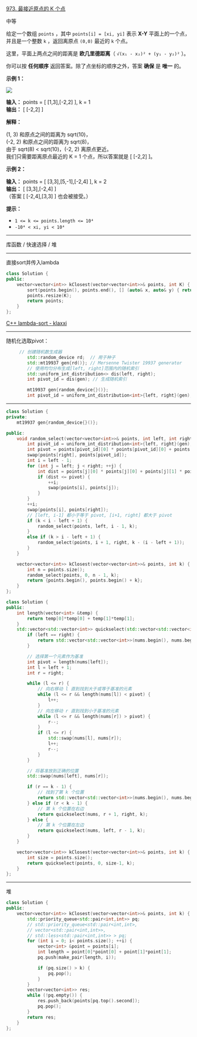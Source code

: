 [973. 最接近原点的 K 个点](https://leetcode.cn/problems/k-closest-points-to-origin/)

中等

给定一个数组 `points` ，其中 `points[i] = [xi, yi]` 表示 **X-Y** 平面上的一个点，并且是一个整数 `k` ，返回离原点 `(0,0)` 最近的 `k` 个点。

这里，平面上两点之间的距离是 **欧几里德距离**（ `√(x₁ - x₂)² + (y₁ - y₂)²` ）。

你可以按 **任何顺序** 返回答案。除了点坐标的顺序之外，答案 **确保** 是 **唯一** 的。

**示例 1：**

![](https://assets.leetcode.com/uploads/2021/03/03/closestplane1.jpg)

**输入：** points = [ [1,3],[-2,2] ], k = 1  
**输出：** [ [-2,2] ]  

**解释：**

(1, 3) 和原点之间的距离为 sqrt(10)，  
(-2, 2) 和原点之间的距离为 sqrt(8)，  
由于 sqrt(8) < sqrt(10)，(-2, 2) 离原点更近。  
我们只需要距离原点最近的 K = 1 个点，所以答案就是 [ [-2,2] ]。  

**示例 2：**

**输入：** points = [ [3,3],[5,-1],[-2,4] ], k = 2  
**输出：** [ [3,3],[-2,4] ]  
（答案 [ [-2,4],[3,3] ] 也会被接受。）

**提示：**

- `1 <= k <= points.length <= 10⁴`
- `-10⁴ < xi, yi < 10⁴`

---- ----

库函数 / 快速选择 / 堆

----
直接sort并传入lambda
```cpp
class Solution {
public:
    vector<vector<int>> kClosest(vector<vector<int>>& points, int K) {
        sort(points.begin(), points.end(), [] (auto& x, auto& y) { return x[0] * x[0] + x[1] * x[1] < y[0] * y[0] + y[1] * y[1]; });
        points.resize(K);
        return points;
    }
};

```
[C++ lambda-sort - klaxxi](https://leetcode.cn/problems/k-closest-points-to-origin/solutions/157193/c-3xing-by-klaxxi/)

----
随机化选取pivot：
```cpp
     // 创建随机数生成器
        std::random_device rd;  // 用于种子
        std::mt19937 gen{rd()}; // Mersenne Twister 19937 generator
        // 使用均匀分布生成[left, right]范围内的随机索引
        std::uniform_int_distribution<> dis(left, right);
        int pivot_id = dis(gen); // 生成随机索引

        mt19937 gen{random_device{}()};
        int pivot_id = uniform_int_distribution<int>{left, right}(gen);
```
---
```cpp
class Solution {
private:
    mt19937 gen{random_device{}()};

public:
    void random_select(vector<vector<int>>& points, int left, int right, int k) {
        int pivot_id = uniform_int_distribution<int>{left, right}(gen);
        int pivot = points[pivot_id][0] * points[pivot_id][0] + points[pivot_id][1] * points[pivot_id][1];
        swap(points[right], points[pivot_id]);
        int i = left - 1;
        for (int j = left; j < right; ++j) {
            int dist = points[j][0] * points[j][0] + points[j][1] * points[j][1];
            if (dist <= pivot) {
                ++i;
                swap(points[i], points[j]);
            }
        }
        ++i;
        swap(points[i], points[right]);
        // [left, i-1] 都小于等于 pivot, [i+1, right] 都大于 pivot
        if (k < i - left + 1) {
            random_select(points, left, i - 1, k);
        }
        else if (k > i - left + 1) {
            random_select(points, i + 1, right, k - (i - left + 1));
        }
    }

    vector<vector<int>> kClosest(vector<vector<int>>& points, int k) {
        int n = points.size();
        random_select(points, 0, n - 1, k);
        return {points.begin(), points.begin() + k};
    }
};
```

```cpp
class Solution {
public:
    int length(vector<int> &temp) {
        return temp[0]*temp[0] + temp[1]*temp[1];
    }
    std::vector<std::vector<int>> quickselect(std::vector<std::vector<int>>& nums, int left, int right, int k) {
        if (left == right) {
            return std::vector<std::vector<int>>(nums.begin(), nums.begin() + k);
        }

        // 选择第一个元素作为基准
        int pivot = length(nums[left]);
        int l = left + 1;
        int r = right;

        while (l <= r) {
            // 向右移动 l 直到找到大于或等于基准的元素
            while (l <= r && length(nums[l]) < pivot) {
                l++;
            }
            // 向左移动 r 直到找到小于基准的元素
            while (l <= r && length(nums[r]) > pivot) {
                r--;
            }
            if (l <= r) {
                std::swap(nums[l], nums[r]);
                l++;
                r--;
            }
        }

        // 将基准放到正确的位置
        std::swap(nums[left], nums[r]);

        if (r == k - 1) {
            // 找到了第 k 个位置
            return std::vector<std::vector<int>>(nums.begin(), nums.begin() + k);
        } else if (r < k - 1) {
            // 第 k 个位置在右边
            return quickselect(nums, r + 1, right, k);
        } else {
            // 第 k 个位置在左边
            return quickselect(nums, left, r - 1, k);
        }
    }

    vector<vector<int>> kClosest(vector<vector<int>>& points, int k) {
        int size = points.size();
        return quickselect(points, 0, size-1, k);
    }
};
```

----
堆
```cpp
class Solution {
public:
    vector<vector<int>> kClosest(vector<vector<int>>& points, int k) {
        std::priority_queue<std::pair<int,int>> pq;
        // std::priority_queue<std::pair<int,int>,
        // vector<std::pair<int,int>>,
        // std::less<std::pair<int,int>> > pq;
        for (int i = 0; i< points.size(); ++i) {
            vector<int> &point = points[i];
            int length = point[0]*point[0] + point[1]*point[1];
            pq.push(make_pair(length, i));

            if (pq.size() > k) {
                pq.pop();
            }
        }
        vector<vector<int>> res;
        while (!pq.empty()) {
            res.push_back(points[pq.top().second]);
            pq.pop();
        }
        return res;
    }
};
```
